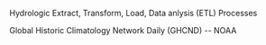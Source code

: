 Hydrologic Extract, Transform, Load, Data anlysis (ETL) Processes

Global Historic Climatology Network Daily (GHCND) -- NOAA